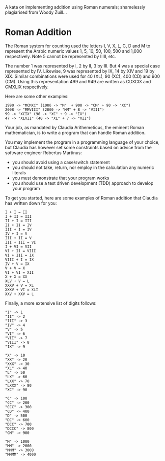 A kata on implementing addition using Roman numerals; shamelessly plagiarised from Woody Zuill...

# Roman Addition

The Roman system for counting used the letters I, V, X, L, C, D and M to represent the Arabic numeric values 1, 5, 10, 50, 100, 500 and 1,000 respectively.  Note 5 cannot be represented by IIIII, etc.

The number 1 was represented by I, 2 by II, 3 by III.  But 4 was a special case represented by IV.  Likewise, 9 was represented by IX, 14 by XIV and 19 by XIX.  Similar combinations were used for 40 (XL), 90 (XC), 400 (CD) and 900 (CM).  Using this representation 499 and 949 are written as CDXCIX and CMXLIX respectively.

Here are some other examples:

```
1990 -> "MCMXC" (1000 -> "M"  + 900 -> "CM" + 90 -> "XC")
2008 -> "MMVIII" (2000 -> "MM" + 8 -> "VIII")
99 -> "XCIX" (90 -> "XC" + 9 -> "IX")
47 -> "XLVII" (40 -> "XL" + 7 -> "VII")
```
Your job, as mandated by Claudia Arithemeticus, the eminent Roman mathematician, is to write a program that can handle Roman addition.

You may implement the program in a programming language of your choice, but Claudia has however set some constraints based on advice from the software engineer Robertus Martinus:

* you should avoid using a case/switch statement
* you should not take, return, nor employ in the calculation any numeric literals
* you must demonstrate that your program works
* you should use a test driven development (TDD) approach to develop your program

To get you started, here are some examples of Roman addition that Claudia has written down for you:

```
I + I = II
I + II = III
II + I = III
II + II = IV
III + I = IV
IV + I = V
III + II = V
III + III = VI
I + VI = VII
VI + II = VIII
VI + III = IX
VIII + I = IX
IV + V = IX
V + V = X
VI + VI = XII
X + X = XX
XLV + V = L
XXXV + V = XL
XXXV + VI = XLI
XXV + XXV = L
```

Finally, a more extensive list of digits follows:

```
"I" -> 1
"II" -> 2
"III" -> 3
"IV" -> 4
"V" -> 5
"VI" -> 6
"VII" -> 7
"VIII" -> 8
"IX" -> 9

"X" -> 10
"XX" -> 20
"XXX" -> 30
"XL" -> 40
"L" -> 50
"LX" -> 60
"LXX" -> 70
"LXXX" -> 80
"XC" -> 90

"C" -> 100
"CC" -> 200
"CCC" -> 300
"CD" -> 400
"D" -> 500
"DC" -> 600
"DCC" -> 700
"DCCC" -> 800
"CM" -> 900

"M" -> 1000
"MM" -> 2000
"MMM" -> 3000
"MMMM" -> 4000
```
